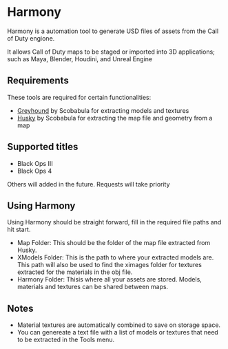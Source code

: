 # Harmony
Harmony is a automation tool to generate USD files of assets from the Call of Duty engione.

It allows Call of Duty maps to be staged or imported into 3D applications; such as Maya, Blender, Houdini, and Unreal Engine

## Requirements
These tools are required for certain functionalities:

 - [Greyhound](https://github.com/Scobalula/Greyhound) by Scobabula for extracting models and textures
 - [Husky](https://github.com/Scobalula/Husky) by Scobabula for extracting the map file and geometry from a map

## Supported titles
- Black Ops III
- Black Ops 4

Others will added in the future. Requests will take priority

## Using Harmony
Using Harmony should be straight forward, fill in the required file paths and hit start.

 - Map Folder: This should be the folder of the map file extracted from Husky.
 - XModels Folder: This is the path to where your extracted models are. This path will also be used to find the ximages folder for textures extracted for the materials in the obj file.
 - Harmony Folder: Thisis where all your assets are stored. Models, materials and textures can be shared between maps.

## Notes
 - Material textures are automatically combined to save on storage space.
 - You can genereate a text file with a list of models or textures that need to be extracted in the Tools menu.


